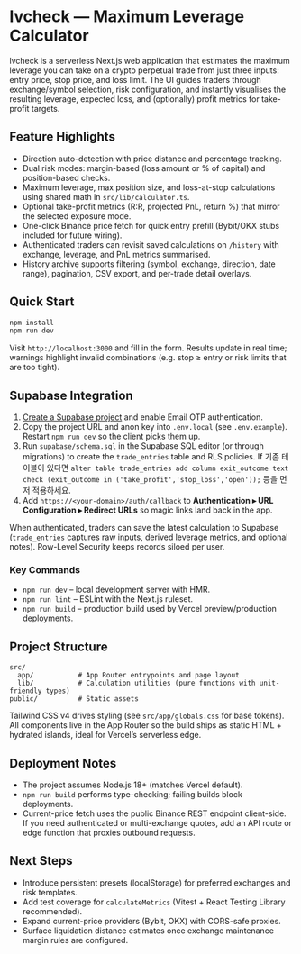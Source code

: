 # lvcheck — Maximum Leverage Calculator

lvcheck is a serverless Next.js web application that estimates the maximum leverage you can take on a crypto perpetual trade from just three inputs: entry price, stop price, and loss limit. The UI guides traders through exchange/symbol selection, risk configuration, and instantly visualises the resulting leverage, expected loss, and (optionally) profit metrics for take-profit targets.

## Feature Highlights
- Direction auto-detection with price distance and percentage tracking.
- Dual risk modes: margin-based (loss amount or % of capital) and position-based checks.
- Maximum leverage, max position size, and loss-at-stop calculations using shared math in `src/lib/calculator.ts`.
- Optional take-profit metrics (R:R, projected PnL, return %) that mirror the selected exposure mode.
- One-click Binance price fetch for quick entry prefill (Bybit/OKX stubs included for future wiring).
- Authenticated traders can revisit saved calculations on `/history` with exchange, leverage, and PnL metrics summarised.
- History archive supports filtering (symbol, exchange, direction, date range), pagination, CSV export, and per-trade detail overlays.

## Quick Start
```bash
npm install
npm run dev
```
Visit `http://localhost:3000` and fill in the form. Results update in real time; warnings highlight invalid combinations (e.g. stop ≥ entry or risk limits that are too tight).

## Supabase Integration
1. [Create a Supabase project](https://supabase.com/dashboard) and enable Email OTP authentication.
2. Copy the project URL and anon key into `.env.local` (see `.env.example`). Restart `npm run dev` so the client picks them up.
3. Run `supabase/schema.sql` in the Supabase SQL editor (or through migrations) to create the `trade_entries` table and RLS policies. If 기존 테이블이 있다면 `alter table trade_entries add column exit_outcome text check (exit_outcome in ('take_profit','stop_loss','open'));` 등을 먼저 적용하세요.
4. Add `https://<your-domain>/auth/callback` to **Authentication ▸ URL Configuration ▸ Redirect URLs** so magic links land back in the app.

When authenticated, traders can save the latest calculation to Supabase (`trade_entries` captures raw inputs, derived leverage metrics, and optional notes). Row-Level Security keeps records siloed per user.

### Key Commands
- `npm run dev` – local development server with HMR.
- `npm run lint` – ESLint with the Next.js ruleset.
- `npm run build` – production build used by Vercel preview/production deployments.

## Project Structure
```
src/
  app/           # App Router entrypoints and page layout
  lib/           # Calculation utilities (pure functions with unit-friendly types)
public/          # Static assets
```
Tailwind CSS v4 drives styling (see `src/app/globals.css` for base tokens). All components live in the App Router so the build ships as static HTML + hydrated islands, ideal for Vercel’s serverless edge.

## Deployment Notes
- The project assumes Node.js 18+ (matches Vercel default).
- `npm run build` performs type-checking; failing builds block deployments.
- Current-price fetch uses the public Binance REST endpoint client-side. If you need authenticated or multi-exchange quotes, add an API route or edge function that proxies outbound requests.

## Next Steps
- Introduce persistent presets (localStorage) for preferred exchanges and risk templates.
- Add test coverage for `calculateMetrics` (Vitest + React Testing Library recommended).
- Expand current-price providers (Bybit, OKX) with CORS-safe proxies.
- Surface liquidation distance estimates once exchange maintenance margin rules are configured.
